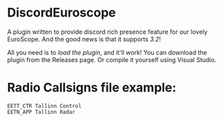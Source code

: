 # DiscordEuroscope
A plugin written to provide discord rich presence feature for our lovely EuroScope.
And the good news is that it supports *3.2*!

All you need is to *load the plugin*, and it'll work!
You can download the plugin from the Releases page. Or compile it yourself using Visual Studio.

# Radio Callsigns file example:
```
EETT_CTR Tallinn Control
EETN_APP Tallinn Radar
```
